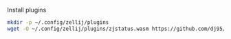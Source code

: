 Install plugins

```bash
mkdir -p ~/.config/zellij/plugins
wget -O ~/.config/zellij/plugins/zjstatus.wasm https://github.com/dj95/zjstatus/releases/latest/download/zjstatus.wasm
```

